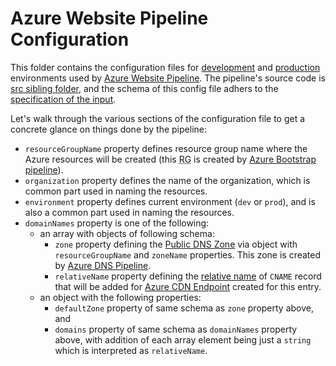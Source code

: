 # Azure Website Pipeline Configuration
This folder contains the configuration files for [development](config-dev.json) and [production](config-prod.json) environments used by [Azure Website Pipeline](..).
The pipeline's source code is [src sibling folder](../src/resources.ts), and the schema of this config file adhers to the [specification of the input](../src/input.ts).

Let's walk through the various sections of the configuration file to get a concrete glance on things done by the pipeline:
- `resourceGroupName` property defines resource group name where the Azure resources will be created (this <abbr title="Resource Group">RG</abbr> is created by [Azure Bootstrap pipeline](../../bootstrap)).
- `organization` property defines the name of the organization, which is common part used in naming the resources.
- `environment` property defines current environment (`dev` or `prod`), and is also a common part used in naming the resources.
- `domainNames` property is one of the following:
    - an array with objects of following schema:
        - `zone` property defining the [Public DNS Zone](https://docs.microsoft.com/en-us/azure/dns/dns-zones-records) via object with `resourceGroupName` and `zoneName` properties. This zone is created by [Azure DNS Pipeline](../..dns).
        - `relativeName` property defining the [relative name](https://docs.microsoft.com/en-us/azure/dns/dns-zones-records#record-names) of `CNAME` record that will be added for [Azure CDN Endpoint](https://docs.microsoft.com/en-us/azure/cdn/cdn-create-new-endpoint) created for this entry.
    - an object with the following properties:
        - `defaultZone` property of same schema as `zone` property above, and
        - `domains` property of same schema as `domainNames` property above, with addition of each array element being just a `string` which is interpreted as `relativeName`.
